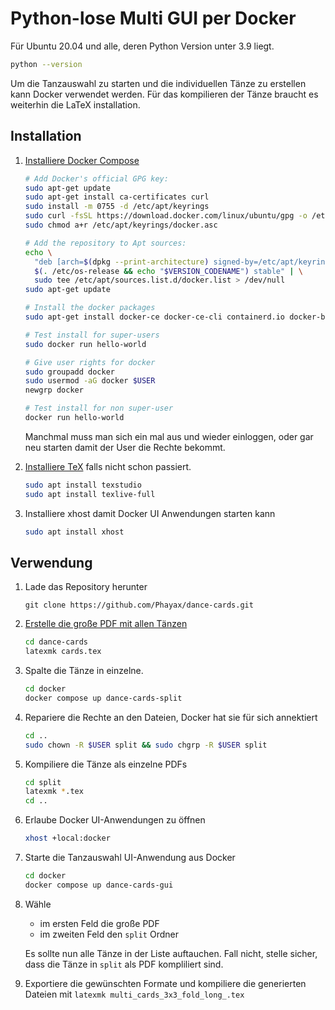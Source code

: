 # Python-lose Multi GUI per Docker

Für Ubuntu 20.04 und alle, deren Python Version unter 3.9 liegt.

```bash
python --version
```

Um die Tanzauswahl zu starten und die individuellen Tänze zu erstellen kann Docker verwendet werden. Für das kompilieren der Tänze braucht es weiterhin die LaTeX installation.

## Installation

1. [Installiere Docker Compose](https://docs.docker.com/engine/install/ubuntu/#install-using-the-repository)

   ```bash
   # Add Docker's official GPG key:
   sudo apt-get update
   sudo apt-get install ca-certificates curl
   sudo install -m 0755 -d /etc/apt/keyrings
   sudo curl -fsSL https://download.docker.com/linux/ubuntu/gpg -o /etc/apt/keyrings/docker.asc
   sudo chmod a+r /etc/apt/keyrings/docker.asc
   
   # Add the repository to Apt sources:
   echo \
     "deb [arch=$(dpkg --print-architecture) signed-by=/etc/apt/keyrings/docker.asc] https://download.docker.com/linux/ubuntu \
     $(. /etc/os-release && echo "$VERSION_CODENAME") stable" | \
     sudo tee /etc/apt/sources.list.d/docker.list > /dev/null
   sudo apt-get update
   
   # Install the docker packages
   sudo apt-get install docker-ce docker-ce-cli containerd.io docker-buildx-plugin docker-compose-plugin
   
   # Test install for super-users
   sudo docker run hello-world
   
   # Give user rights for docker
   sudo groupadd docker
   sudo usermod -aG docker $USER
   newgrp docker
   
   # Test install for non super-user 
   docker run hello-world
   ```

   Manchmal muss man sich ein mal aus und wieder einloggen, oder gar neu starten damit der User die Rechte bekommt.

2. [Installiere TeX](https://github.com/Phayax/dance-cards/?tab=readme-ov-file#vorlage-weiterverwenden) falls nicht schon passiert.

   ```bash
   sudo apt install texstudio
   sudo apt install texlive-full
   ```

3. Installiere xhost damit Docker UI Anwendungen starten kann

   ```bash
   sudo apt install xhost
   ```

## Verwendung

1. Lade das Repository herunter

   ```
   git clone https://github.com/Phayax/dance-cards.git
   ```

2. [Erstelle die große PDF mit allen Tänzen](https://github.com/Phayax/dance-cards/?tab=readme-ov-file#erstellen)

   ```bash
   cd dance-cards
   latexmk cards.tex
   ```

3. Spalte die Tänze in einzelne. 

   ```bash
   cd docker
   docker compose up dance-cards-split
   ```

4. Repariere die Rechte an den Dateien, Docker hat sie für sich annektiert

   ```bash
   cd ..
   sudo chown -R $USER split && sudo chgrp -R $USER split
   ```

5. Kompiliere die Tänze als einzelne PDFs

   ```bash
   cd split
   latexmk *.tex
   cd ..
   ```

6. Erlaube Docker UI-Anwendungen zu öffnen

   ```bash
   xhost +local:docker
   ```

7. Starte die Tanzauswahl UI-Anwendung aus Docker

   ```bash
   cd docker
   docker compose up dance-cards-gui
   ```

8. Wähle 

   * im ersten Feld die große PDF
   * im zweiten Feld den `split` Ordner

   Es sollte nun alle Tänze in der Liste auftauchen. Fall nicht, stelle sicher, dass die Tänze in `split` als PDF kompliliert sind.

9. Exportiere die gewünschten Formate und kompiliere die generierten Dateien mit `latexmk multi_cards_3x3_fold_long_.tex`
